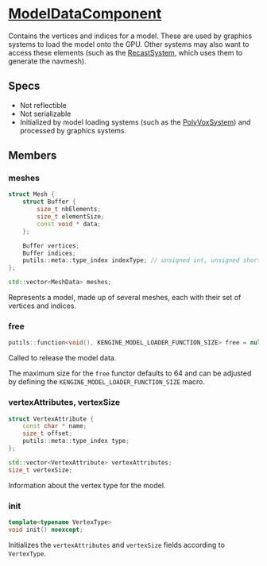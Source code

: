 # [ModelDataComponent](ModelDataComponent.hpp)

Contains the vertices and indices for a model. These are used by graphics systems to load the model onto the GPU. Other systems may also want to access these elements (such as the [RecastSystem](../../systems/recast/RecastSystem.md), which uses them to generate the navmesh).

## Specs

* Not reflectible
* Not serializable
* Initialized by model loading systems (such as the [PolyVoxSystem](../../systems/polyvox/PolyVoxSystem.md)) and processed by graphics systems.

## Members

### meshes

```cpp
struct Mesh {
	struct Buffer {
		size_t nbElements;
		size_t elementSize;
		const void * data;
	};

	Buffer vertices;
	Buffer indices;
	putils::meta::type_index indexType; // unsigned int, unsigned short...
};

std::vector<MeshData> meshes;
```

Represents a model, made up of several meshes, each with their set of vertices and indices.

### free

```cpp
putils::function<void(), KENGINE_MODEL_LOADER_FUNCTION_SIZE> free = nullptr;
```

Called to release the model data.

The maximum size for the `free` functor defaults to 64 and can be adjusted by defining the `KENGINE_MODEL_LOADER_FUNCTION_SIZE` macro.

### vertexAttributes, vertexSize

```cpp
struct VertexAttribute {
	const char * name;
	size_t offset;
	putils::meta::type_index type;
};

std::vector<VertexAttribute> vertexAttributes;
size_t vertexSize;
```

Information about the vertex type for the model.

### init

```cpp
template<typename VertexType>
void init() noexcept;
```

Initializes the `vertexAttributes` and `vertexSize` fields according to `VertexType`.